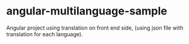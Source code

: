 # angular-multilanguage-sample
Angular project using translation on front end side, (using json file with translation for each language).
